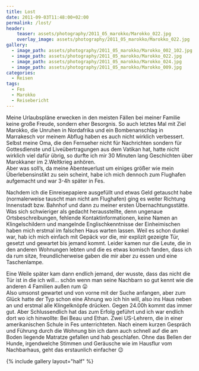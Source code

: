 ```yaml
---
title: Lost
date: 2011-09-03T11:48:00+02:00
permalink: /lost/
header:
    teaser: assets/photography/2011_05_marokko/Marokko_022.jpg
    overlay_image: assets/photography/2011_05_marokko/Marokko_022.jpg
gallery:
  - image_path: assets/photography/2011_05_marokko/Marokko_002_102.jpg
  - image_path: assets/photography/2011_05_marokko/Marokko_022.jpg
  - image_path: assets/photography/2011_05_marokko/Marokko_024.jpg
  - image_path: assets/photography/2011_05_marokko/Marokko_009.jpg
categories:
  - Reisen
tags:
  - Fes
  - Marokko
  - Reisebericht
---
```


Meine Urlaubspläne erwecken in den meisten Fällen bei meiner Familie keine große Freude, sondern eher Besorgnis. 
So auch letztes Mal mit Ziel Marokko, die Unruhen in Nordafrika und ein Bombenanschlag in Marrakesch 
vor meinem Abflug haben es auch nicht wirklich verbessert. Selbst meine Oma, die den Fernseher nicht für Nachrichten 
sondern für Gottesdienste und Liveübertragungen aus dem Vatikan hat, hatte nicht wirklich viel dafür übrig, 
so durfte ich mir 30 Minuten lang Geschichten über Marokkaner im 2.Weltkrieg anhören.  
Aber was soll’s, da meine Abenteuerlust um einiges größer wie mein Überlebensinstikt zu sein scheint, 
habe ich mich dennoch zum Flughafen aufgemacht und war 3-4h später in Fes.

Nachdem ich die Einreisepapiere ausgefüllt und etwas Geld getauscht habe (normalerweise tauscht man nicht am Flughafen) 
ging es weiter Richtung Innenstadt bzw. Bahnhof und dann zu meiner ersten Übernachtungsstätte. 
Was sich schwieriger als gedacht herausstellte, denn ungenaue Ortsbeschreibungen, fehlende Kontaktinformationen, 
keine Namen an Klingelschildern und mangelnde Englischkenntnisse der Einheimischen haben mich erstmal im falschen Haus warten lassen. 
Weil es schon dunkel war, hab ich mich einfach mit Gepäck vor die, mir explizit gezeigte Tür, gesetzt und gewartet bis jemand kommt. 
Leider kamen nur die Leute, die in den anderen Wohnungen lebten und die es etwas komisch fanden, dass ich da rum sitze, 
freundlicherweise gaben die mir aber zu essen und eine Taschenlampe.

Eine Weile später kam dann endlich jemand, der wusste, dass das nicht die Tür ist in die ich will…
schön wenn man seine Nachbarn so gut kennt wie die anderen 4 Familien außen rum 😛  
Also umsonst gewartet und von vorne mit der Suche anfangen, aber zum Glück hatte der Typ schon eine Ahnung wo ich hin will, 
also ins Haus neben an und erstmal alle Klingelknöpfe drücken. Gegen 24.00h kommt das immer gut. 
Aber Schlussendlich hat das zum Erfolg geführt und ich war endlich dort wo ich hinwollte: Bei Beau und Ethan. 
Zwei US-Lehrern, die in einer amerikanischen Schule in Fes unterrichteten. 
Nach einem kurzen Gespräch und Führung durch die Wohnung bin ich dann auch schnell auf die am Boden liegende Matratze gefallen und hab geschlafen. 
Ohne das Bellen der Hunde, irgendwelche Stimmen und Geräusche wie im Hausflur vom Nachbarhaus, geht das erstaunlich einfacher 😉

{% include gallery layout="half" %}
